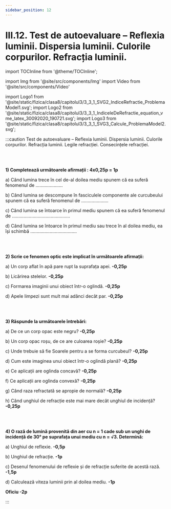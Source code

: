 ```yaml
---
sidebar_position: 12
---
```


# III.12. Test de autoevaluare – Reflexia luminii. Dispersia luminii. Culorile corpurilor. Refracția luminii.


import TOCInline from '@theme/TOCInline';

<TOCInline toc={toc} />



import Img from '@site/src/components/Img'
import Video from '@site/src/components/Video'

import Logo1 from '@site/static/fizica/clasa8/capitolul3/3_3_1_SVG2_IndiceRefractie_ProblemaModel1.svg';
import Logo2 from '@site/static/fizica/clasa8/capitolul3/3_3_1_IndiceleDeRefractie_equation_vme_latex_30092020_190721.svg';
import Logo3 from '@site/static/fizica/clasa8/capitolul3/3_3_1_SVG3_Calcule_ProblemaModel2.svg';



:::caution Test de autoevaluare – Reflexia luminii. Dispersia luminii. Culorile corpurilor. Refracția luminii. Legile refracției. Consecințele refracției.

<br></br>

**1) Completează următoarele afirmații : 4x0,25p = 1p**

a) Când lumina trece în cel de-al doilea mediu spunem că ea suferă fenomenul de …………………

b) Când lumina se descompune în fasciculele componente ale curcubeului spunem că ea suferă fenomenul de …………………

c) Când lumina se întoarce în primul mediu spunem că ea suferă fenomenul de ………………………………………

d) Când lumina se întoarce în primul mediu sau trece în al doilea mediu, ea își schimbă ………………………………


<br></br>


**2) Scrie ce fenomen optic este implicat în următoarele afirmații:**

a) Un corp aflat în apă pare rupt la suprafața apei. **-0,25p**

b) Licărirea stelelor. **-0,25p**

c) Formarea imaginii unui obiect într-o oglindă. **-0,25p**

d) Apele limpezi sunt mult mai adânci decât par. **-0,25p**

<br></br>

**3) Răspunde la următoarele întrebări:**

a) De ce un corp opac este negru? **-0,25p**

b) Un corp opac roșu, de ce are culoarea roșie? **-0,25p**

c) Unde trebuie să fie Soarele pentru a se forma curcubeul? **-0,25p**

d) Cum este imaginea unui obiect într-o oglindă plană? **-0,25p**

e) Ce aplicații are oglinda concavă? **-0,25p**

f) Ce aplicații are oglinda convexă? **-0,25p**

g) Când raza refractată se apropie de normală? **-0,25p**

h) Când unghiul de refracție este mai mare decât unghiul de incidență? **-0,25p**


<br></br>


**4) O rază de lumină provenită din aer cu n = 1 cade sub un unghi de incidență de 30° pe suprafața unui mediu cu n = √3. Determină:**

a) Unghiul de reflexie. **-0,5p**

b) Unghiul de refracție. **-1p**

c) Desenul fenomenului de reflexie și de refracție suferite de acestă rază. **-1,5p**

d) Calculează viteza luminii prin al doilea mediu. **-1p**


**Oficiu -2p**




:::



<br></br>

<br></br>



